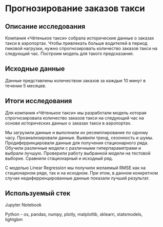 # Прогнозирование заказов такси

## Описание исследования

Компания «Чётенькое такси» собрала исторические данные о заказах такси в аэропортах. Чтобы привлекать больше водителей в период пиковой нагрузки, нужно спрогнозировать количество заказов такси на следующий час. Построим модель для такого предсказания.

## Исходные данные

Данные представлены количеством заказов за каждые 10 минут в течении 5 месяцев.

## Итоги исследования

Для компания «Чётенькое такси» мы разработали модель которая спрогнозировала количество заказов такси на следующий час на основе исторических данных о заказах такси в аэропортах.

Мы загрузили данные и выполнили их ресемплирование по одному часу.
Проанализировали данные. Выявили тренд, сезонность и шумы. Продиферринцировали данные для получения стационарного ряда.
Обучили различные модели с различными гиперпараметрами и выбрали лучшую.
Проверили работу выбранной модели на тестовой выборке. Сравнили стационарный и исходный ряд.

С моделью Linear Regression мы получили желаемый RMSE как на стационарном ряде, так и на исходном. При этом, в данном конкретном случае недиферренцированные данные показали лучший результат.

## Используемый стек

Jupyter Notebook

Python - os, pandas, numpy, plotly, matplotlib, sklearn, statsmodels, lightgbm
